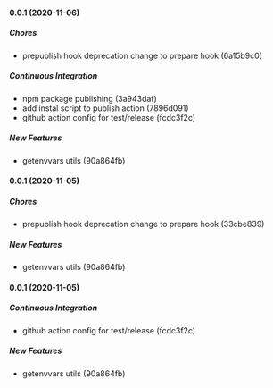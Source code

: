 #### 0.0.1 (2020-11-06)

##### Chores

*  prepublish hook deprecation change to prepare hook (6a15b9c0)

##### Continuous Integration

*  npm package publishing (3a943daf)
*  add instal script to publish action (7896d091)
*  github action config for test/release (fcdc3f2c)

##### New Features

*  getenvvars utils (90a864fb)

#### 0.0.1 (2020-11-05)

##### Chores

- prepublish hook deprecation change to prepare hook (33cbe839)

##### New Features

- getenvvars utils (90a864fb)

#### 0.0.1 (2020-11-05)

##### Continuous Integration

- github action config for test/release (fcdc3f2c)

##### New Features

- getenvvars utils (90a864fb)
